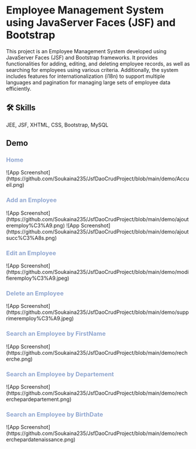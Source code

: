 
# Employee Management System using JavaServer Faces (JSF) and Bootstrap

This project is an Employee Management System developed using JavaServer Faces (JSF) and Bootstrap frameworks. It provides functionalities for adding, editing, and deleting employee records, as well as searching for employees using various criteria. Additionally, the system includes features for internationalization (i18n) to support multiple languages and pagination for managing large sets of employee data efficiently.

## 🛠 Skills
JEE, JSF, XHTML, CSS, Bootstrap, MySQL 

## Demo

<h3 style="color:#92a8d1;">Home</h3>
![App Screenshot](https://github.com/Soukaina235/JsfDaoCrudProject/blob/main/demo/Accueil.png)
<h3 style="color:#92a8d1;">Add an Employee</h3>
![App Screenshot](https://github.com/Soukaina235/JsfDaoCrudProject/blob/main/demo/ajouteremploy%C3%A9.png)
![App Screenshot](https://github.com/Soukaina235/JsfDaoCrudProject/blob/main/demo/ajoutsucc%C3%A8s.png)
<h3 style="color:#92a8d1;">Edit an Employee</h3>
![App Screenshot](https://github.com/Soukaina235/JsfDaoCrudProject/blob/main/demo/modifieremploy%C3%A9.jpeg)
<h3 style="color:#92a8d1;">Delete an Employee</h3>
![App Screenshot](https://github.com/Soukaina235/JsfDaoCrudProject/blob/main/demo/supprimeremploy%C3%A9.jpeg)
<h3 style="color:#92a8d1;">Search an Employee by FirstName</h3>
![App Screenshot](https://github.com/Soukaina235/JsfDaoCrudProject/blob/main/demo/recherche.png)
<h3 style="color:#92a8d1;">Search an Employee by Departement</h3>
![App Screenshot](https://github.com/Soukaina235/JsfDaoCrudProject/blob/main/demo/recherchepardepartement.png)
<h3 style="color:#92a8d1;">Search an Employee by BirthDate</h3>
![App Screenshot](https://github.com/Soukaina235/JsfDaoCrudProject/blob/main/demo/recherchepardatenaissance.png)

